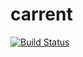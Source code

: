 # carrent

[![Build Status](https://travis-ci.org/cmenzi/carrent.svg?branch=master)](https://travis-ci.org/cmenzi/carrent)
